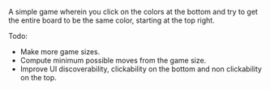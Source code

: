 A simple game wherein you click on the colors at the bottom and try to get the entire board to be the same color, starting at the top right.

Todo:
* Make more game sizes.
* Compute minimum possible moves from the game size.
* Improve UI discoverability, clickability on the bottom and non clickability on the top.